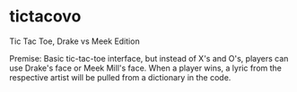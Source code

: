 # tictacovo
Tic Tac Toe, Drake vs Meek Edition

Premise: Basic tic-tac-toe interface, but instead of X's and O's, players can use Drake's face or Meek Mill's face. When a player wins, a lyric from the respective artist will be pulled from a dictionary in the code. 
